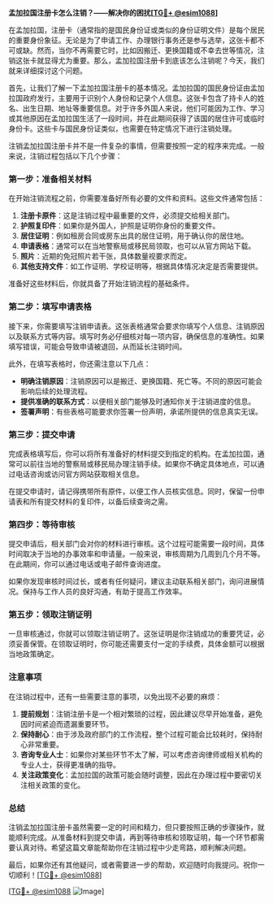 **孟加拉国注册卡怎么注销？——解决你的困扰[[TG💪+ @esim1088](https://t.me/s/esim1088)]**

在孟加拉国，注册卡（通常指的是国民身份证或类似的身份证明文件）是每个居民的重要身份象征。无论是为了申请工作、办理银行事务还是参与选举，这张卡都不可或缺。然而，当你不再需要它时，比如因搬迁、更换国籍或不幸去世等情况，注销这张卡就显得尤为重要。那么，孟加拉国注册卡到底该怎么注销呢？今天，我们就来详细探讨这个问题。

首先，让我们了解一下孟加拉国注册卡的基本情况。孟加拉国的国民身份证由孟加拉国政府发行，主要用于识别个人身份和记录个人信息。这张卡包含了持卡人的姓名、出生日期、地址等重要信息。对于许多外国人来说，他们可能因为工作、学习或其他原因在孟加拉国生活了一段时间，并在此期间获得了该国的居住许可或临时身份卡。这些卡与国民身份证类似，也需要在特定情况下进行注销处理。

注销孟加拉国注册卡并不是一件复杂的事情，但需要按照一定的程序来完成。一般来说，注销过程包括以下几个步骤：

### **第一步：准备相关材料**

在开始注销流程之前，你需要准备好所有必要的文件和资料。这些文件通常包括：

1. **注册卡原件**：这是注销过程中最重要的文件，必须提交给相关部门。
2. **护照复印件**：如果你是外国人，护照是证明你身份的重要文件。
3. **居住证明**：例如租房合同或房东出具的居住证明，用于确认你的居住地。
4. **申请表格**：通常可以在当地警察局或移民局领取，也可以从官方网站下载。
5. **照片**：近期的免冠照片若干张，具体数量视要求而定。
6. **其他支持文件**：如工作证明、学校证明等，根据具体情况决定是否需要提供。

准备好这些材料后，你就具备了开始注销流程的基础条件。

### **第二步：填写申请表格**

接下来，你需要填写注销申请表。这张表格通常会要求你填写个人信息、注销原因以及联系方式等内容。填写时务必仔细核对每一项内容，确保信息的准确性。如果填写错误，可能会导致申请被退回，从而延长注销时间。

此外，在填写表格时，你还需注意以下几点：

- **明确注销原因**：注销原因可以是搬迁、更换国籍、死亡等。不同的原因可能会影响后续的处理流程。
- **提供准确的联系方式**：以便相关部门能够及时通知你关于注销进度的信息。
- **签署声明**：有些表格可能要求你签署一份声明，承诺所提供的信息真实无误。

### **第三步：提交申请**

完成表格填写后，你可以将所有准备好的材料提交到指定的机构。在孟加拉国，通常可以前往当地的警察局或移民局办理注销手续。如果你不确定具体地点，可以通过电话咨询或访问官方网站获取相关信息。

在提交申请时，请记得携带所有原件，以便工作人员核实信息。同时，保留一份申请表和所有提交材料的复印件，以备后续查询之需。

### **第四步：等待审核**

提交申请后，相关部门会对你的材料进行审核。这个过程可能需要一段时间，具体时间取决于当地的办事效率和申请量。一般来说，审核周期为几周到几个月不等。在此期间，你可以通过电话或电子邮件查询进度。

如果你发现审核时间过长，或者有任何疑问，建议主动联系相关部门，询问进展情况。保持与工作人员的良好沟通，有助于提高工作效率。

### **第五步：领取注销证明**

一旦审核通过，你就可以领取注销证明了。这张证明是你注销成功的重要凭证，必须妥善保管。在领取证明时，你可能还需要支付一定的手续费，具体金额可以根据当地政策确定。

### **注意事项**

在注销过程中，还有一些需要注意的事项，以免出现不必要的麻烦：

1. **提前规划**：注销注册卡是一个相对繁琐的过程，因此建议尽早开始准备，避免因时间紧迫而遗漏重要环节。
2. **保持耐心**：由于涉及政府部门的工作流程，整个过程可能会比较耗时，保持耐心非常重要。
3. **咨询专业人士**：如果你对某些环节不太了解，可以考虑咨询律师或相关机构的专业人士，获得更准确的指导。
4. **关注政策变化**：孟加拉国的政策可能会随时调整，因此在办理过程中要密切关注相关政策的变化。

### **总结**

注销孟加拉国注册卡虽然需要一定的时间和精力，但只要按照正确的步骤操作，就能顺利完成。从准备材料到提交申请，再到等待审核和领取证明，每一个环节都需要认真对待。希望这篇文章能帮助你在注销过程中少走弯路，顺利解决问题。

最后，如果你还有其他疑问，或者需要进一步的帮助，欢迎随时向我提问。祝你一切顺利！[[TG💪+ @esim1088](https://t.me/s/esim1088)]

[[TG💪+ @esim1088](https://t.me/s/esim1088) ![Image](https://i.postimg.cc/4NQfJmqS/Snipaste-2025-05-13-00-14-12.png)]